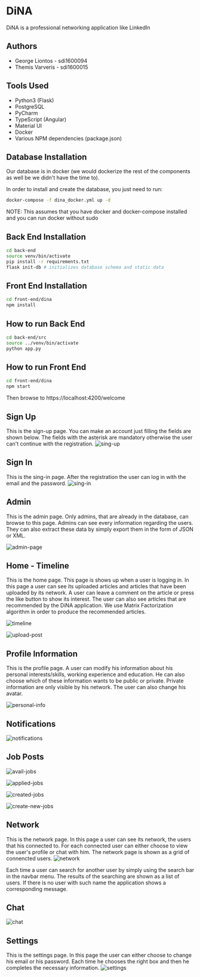 # DiNA
DiNA is a professional networking application like LinkedIn

## Authors

- George Liontos - sdi1600094
- Themis Varveris - sdi1600015

## Tools Used

- Python3 (Flask)
- PostgreSQL
- PyCharm
- TypeScript (Angular)
- Material UI
- Docker
- Various NPM dependencies (package.json)

## Database Installation
Our database is in docker (we would dockerize the rest of the components as well be we didn't have the time to).

In order to install and create the database, you just need to run:
```bash
docker-compose -f dina_docker.yml up -d
```

NOTE: This assumes that you have docker and docker-compose installed and you can run docker without sudo

## Back End Installation
```bash
cd back-end
source venv/bin/activate
pip install -r requirements.txt
flask init-db # initializes database schema and static data
```

## Front End Installation
```bash
cd front-end/dina
npm install
```

## How to run Back End

```bash
cd back-end/src
source ../venv/bin/activate
python app.py
```

## How to run Front End

```bash
cd front-end/dina
npm start
```

Then browse to https://localhost:4200/welcome


## Sign Up
This is the sign-up page. You can make an account just filling the fields are shown below. The fields with the asterisk are mandatory otherwise the user can't continue with the registration.
![sing-up](./readme-images/sign-up.png)

## Sign In
This is the sing-in page. After the registration the user can log in with the email and the password.
![sing-in](./readme-images/sign-in.png)

## Admin
This is the admin page. Only admins, that are already in the database, can browse to this page. Admins can see every information regarding the users. They can also extract these data by simply export them in the form of JSON or XML.

![admin-page](./readme-images/admin.png)

## Home - Timeline

This is the home page. This page is shows up when a user is logging in. In this page a user can see its uploaded articles and articles that have been uploaded by its network. A user can leave a comment on the article or press the like button to show its interest. The user can also see articles that are recommended by the DiNA application. We use Matrix Factorization algorithm in order to produce the recommended articles.

![timeline](./readme-images/timeline.png)

![upload-post](./readme-images/upload-post.png)

## Profile Information

This is the profile page. A user can modify his information about his personal interests/skills, working experience and education. He can also choose which of these information wants to be public or private. Private information are only visible by his network. The user can also change his avatar.

![personal-info](./readme-images/personal-info.png)


## Notifications

![notifications](./readme-images/notifications.png)


## Job Posts

![avail-jobs](./readme-images/avail-jobs.png)

![applied-jobs](./readme-images/applied-jobs.png)

![created-jobs](./readme-images/created-jobs.png)

![create-new-jobs](./readme-images/create-new-jobs.png)


## Network

This is the network page. In this page a user can see its network, the users that his connected to. For each connected user can either choose to view the user's profile or chat with him. The network page is shown as a grid of connencted users.
![network](./readme-images/network.png)

Each time a user can search for another user by simply using the search bar in the navbar menu. The results of the searching are shown as a list of users. If there is no user with such name the application shows a corresponding message.

## Chat


![chat](./readme-images/chat.png)


## Settings

This is the settings page. In this page the user can either choose to change his email or his password. Each time he chooses the right box and then he completes the necessary information.
![settings](./readme-images/settings.png)



